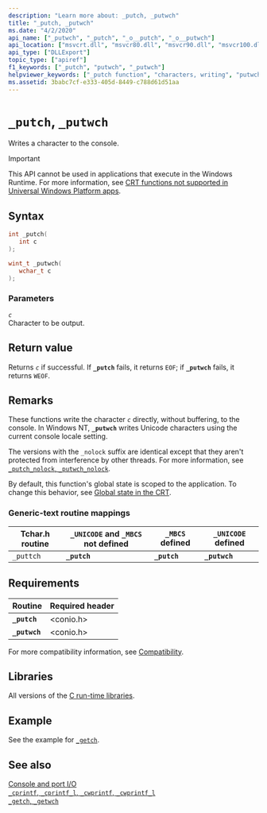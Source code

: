```yaml
---
description: "Learn more about: _putch, _putwch"
title: "_putch, _putwch"
ms.date: "4/2/2020"
api_name: ["_putwch", "_putch", "_o__putch", "_o__putwch"]
api_location: ["msvcrt.dll", "msvcr80.dll", "msvcr90.dll", "msvcr100.dll", "msvcr100_clr0400.dll", "msvcr110.dll", "msvcr110_clr0400.dll", "msvcr120.dll", "msvcr120_clr0400.dll", "ucrtbase.dll", "api-ms-win-crt-conio-l1-1-0.dll", "api-ms-win-crt-private-l1-1-0.dll"]
api_type: ["DLLExport"]
topic_type: ["apiref"]
f1_keywords: ["_putch", "putwch", "_putwch"]
helpviewer_keywords: ["_putch function", "characters, writing", "putwch function", "_putwch function", "putch function", "console, writing characters to"]
ms.assetid: 3babc7cf-e333-405d-8449-c788d61d51aa
---
```

# `_putch`, `_putwch`

Writes a character to the console.

> [!IMPORTANT]
> This API cannot be used in applications that execute in the Windows Runtime. For more information, see [CRT functions not supported in Universal Windows Platform apps](../../cppcx/crt-functions-not-supported-in-universal-windows-platform-apps.md).

## Syntax

```C
int _putch(
   int c
);

wint_t _putwch(
   wchar_t c
);
```

### Parameters

*`c`*\
Character to be output.

## Return value

Returns *`c`* if successful. If **`_putch`** fails, it returns `EOF`; if **`_putwch`** fails, it returns `WEOF`.

## Remarks

These functions write the character *`c`* directly, without buffering, to the console. In Windows NT, **`_putwch`** writes Unicode characters using the current console locale setting.

The versions with the `_nolock` suffix are identical except that they aren't protected from interference by other threads. For more information, see [`_putch_nolock`, `_putwch_nolock`](./putch-nolock-putwch-nolock.md).

By default, this function's global state is scoped to the application. To change this behavior, see [Global state in the CRT](../global-state.md).

### Generic-text routine mappings

|Tchar.h routine|`_UNICODE` and `_MBCS` not defined|`_MBCS` defined|`_UNICODE` defined|
|---------------------|--------------------------------------|--------------------|-----------------------|
|`_puttch`|**`_putch`**|**`_putch`**|**`_putwch`**|

## Requirements

|Routine|Required header|
|-------------|---------------------|
|**`_putch`**|\<conio.h>|
|**`_putwch`**|\<conio.h>|

For more compatibility information, see [Compatibility](../compatibility.md).

## Libraries

All versions of the [C run-time libraries](../crt-library-features.md).

## Example

See the example for [`_getch`](getch-getwch.md).

## See also

[Console and port I/O](../console-and-port-i-o.md)\
[`_cprintf`, `_cprintf_l`, `_cwprintf`, `_cwprintf_l`](cprintf-cprintf-l-cwprintf-cwprintf-l.md)\
[`_getch`, `_getwch`](getch-getwch.md)
